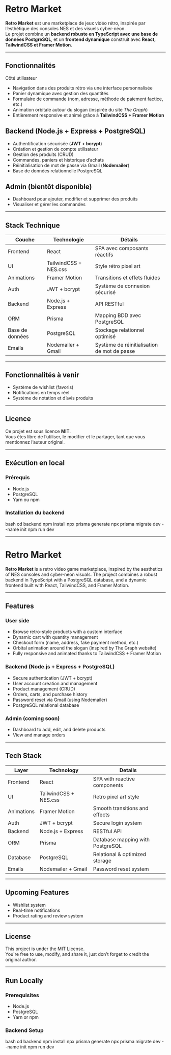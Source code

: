 # Retro Market

**Retro Market** est une marketplace de jeux vidéo rétro, inspirée par l’esthétique des consoles NES et des visuels cyber-néon.  
Le projet combine un **backend robuste en TypeScript avec une base de données PostgreSQL**, et un **frontend dynamique** construit avec **React, TailwindCSS et Framer Motion**.

---

## Fonctionnalités

Côté utilisateur
- Navigation dans des produits rétro via une interface personnalisée
- Panier dynamique avec gestion des quantités
- Formulaire de commande (nom, adresse, méthode de paiement factice, etc.)
- Animation orbitale autour du slogan (inspirée du site *The Graph*)
- Entièrement responsive et animé grâce à **TailwindCSS + Framer Motion**

## Backend (Node.js + Express + PostgreSQL)
- Authentification sécurisée (**JWT + bcrypt**)
- Création et gestion de compte utilisateur
- Gestion des produits (CRUD)
- Commandes, paniers et historique d’achats
- Réinitialisation de mot de passe via Gmail (**Nodemailer**)
- Base de données relationnelle PostgreSQL

## Admin (bientôt disponible)
- Dashboard pour ajouter, modifier et supprimer des produits
- Visualiser et gérer les commandes

---

## Stack Technique

| Couche     | Technologie             | Détails                             |
|------------|--------------------------|--------------------------------------|
| Frontend   | React                    | SPA avec composants réactifs         |
| UI         | TailwindCSS + NES.css    | Style rétro pixel art                |
| Animations | Framer Motion            | Transitions et effets fluides        |
| Auth       | JWT + bcrypt             | Système de connexion sécurisé        |
| Backend    | Node.js + Express        | API RESTful                          |
| ORM        | Prisma                   | Mapping BDD avec PostgreSQL          |
| Base de données | PostgreSQL         | Stockage relationnel optimisé        |
| Emails     | Nodemailer + Gmail       | Système de réinitialisation de mot de passe |

---

## Fonctionnalités à venir

- Système de wishlist (favoris)
- Notifications en temps réel
- Système de notation et d’avis produits

---

## Licence

Ce projet est sous licence **MIT**.  
Vous êtes libre de l’utiliser, le modifier et le partager, tant que vous mentionnez l’auteur original.

---

## Exécution en local

### Prérequis
- Node.js
- PostgreSQL
- Yarn ou npm

### Installation du backend

bash
cd backend
npm install
npx prisma generate
npx prisma migrate dev --name init
npm run dev


---

# Retro Market

**Retro Market** is a retro video game marketplace, inspired by the aesthetics of NES consoles and cyber-neon visuals. The project combines a robust backend in TypeScript with a PostgreSQL database, and a dynamic frontend built with React, TailwindCSS, and Framer Motion.

---

## Features

### User side
- Browse retro-style products with a custom interface
- Dynamic cart with quantity management
- Checkout form (name, address, fake payment method, etc.)
- Orbital animation around the slogan (inspired by The Graph website)
- Fully responsive and animated thanks to TailwindCSS + Framer Motion

### Backend (Node.js + Express + PostgreSQL)
- Secure authentication (JWT + bcrypt)
- User account creation and management
- Product management (CRUD)
- Orders, carts, and purchase history
- Password reset via Gmail (using Nodemailer)
- PostgreSQL relational database

###  Admin (coming soon)
- Dashboard to add, edit, and delete products
- View and manage orders

---

## Tech Stack

| Layer     | Technology            | Details                          |
|-----------|------------------------|----------------------------------|
| Frontend  | React                  | SPA with reactive components     |
| UI        | TailwindCSS + NES.css | Retro pixel art style            |
| Animations| Framer Motion          | Smooth transitions and effects   |
| Auth      | JWT + bcrypt           | Secure login system              |
| Backend   | Node.js + Express      | RESTful API                      |
| ORM       | Prisma                 | Database mapping with PostgreSQL |
| Database  | PostgreSQL             | Relational & optimized storage   |
| Emails    | Nodemailer + Gmail     | Password reset system            |

---

##  Upcoming Features

- Wishlist system  
- Real-time notifications  
- Product rating and review system  

---

## License

This project is under the MIT License.  
You're free to use, modify, and share it, just don’t forget to credit the original author.

---

## Run Locally

### Prerequisites
- Node.js
- PostgreSQL
- Yarn or npm

### Backend Setup

bash
cd backend
npm install
npx prisma generate
npx prisma migrate dev --name init
npm run dev
